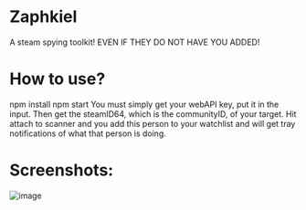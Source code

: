 # Zaphkiel
A steam spying toolkit! EVEN IF THEY DO NOT HAVE YOU ADDED!

# How to use?
npm install
npm start
You must simply get your webAPI key, put it in the input.
Then get the steamID64, which is the communityID, of your target.
Hit attach to scanner and you add this person to your watchlist and will get tray notifications of what that person is doing.

# Screenshots:
![image](https://user-images.githubusercontent.com/120185445/236691331-1dbc9000-7754-4d1b-8b86-bff587be5694.png)
